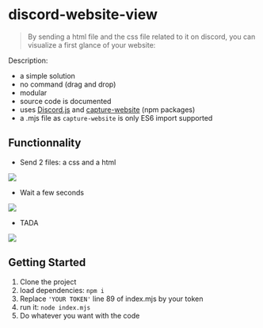 # discord-website-view

> By sending a html file and the css file related to it on discord, you can visualize a first glance of your website:

Description:
  - a simple solution
  - no command (drag and drop)
  - modular
  - source code is documented
  - uses [Discord.js](https://www.npmjs.com/package/capture-website) and [capture-website](https://www.npmjs.com/package/capture-website) (npm packages)
  - a .mjs file as `capture-website` is only ES6 import supported


## Functionnality
  - Send 2 files: a css and a html

  ![](https://cdn.discordapp.com/attachments/693180184366415905/954119379656773712/unknown.png)
  - Wait a few seconds

  ![](https://cdn.discordapp.com/attachments/954119007320043691/954123270192529419/unknown.png)
  - TADA

  ![](https://cdn.discordapp.com/attachments/954119007320043691/954123984100810832/unknown.png)
## Getting Started
1. Clone the project
2. load dependencies: `npm i`
3. Replace `'YOUR TOKEN'` line 89 of index.mjs by your token
4. run it: `node index.mjs`
5. Do whatever you want with the code
